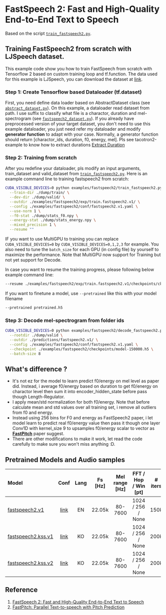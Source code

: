 # FastSpeech 2: Fast and High-Quality End-to-End Text to Speech
Based on the script [`train_fastspeech2.py`](https://github.com/dathudeptrai/TensorflowTTS/tree/master/examples/fastspeech2/train_fastspeech2.py).

## Training FastSpeech2 from scratch with LJSpeech dataset.
This example code show you how to train FastSpeech from scratch with Tensorflow 2 based on custom training loop and tf.function. The data used for this example is LJSpeech, you can download the dataset at  [link](https://keithito.com/LJ-Speech-Dataset/).

### Step 1: Create Tensorflow based Dataloader (tf.dataset)
First, you need define data loader based on AbstractDataset class (see [`abstract_dataset.py`](https://github.com/dathudeptrai/TensorflowTTS/tree/master/tensorflow_tts/datasets/abstract_dataset.py)). On this example, a dataloader read dataset from path. I use suffix to classify what file is a charactor, duration and mel-spectrogram (see [`fastspeech2_dataset.py`](https://github.com/dathudeptrai/TensorflowTTS/tree/master/examples/fastspeech2/fastspeech2_dataset.py)). If you already have preprocessed version of your target dataset, you don't need to use this example dataloader, you just need refer my dataloader and modify **generator function** to adapt with your case. Normally, a generator function should return [charactor_ids, duration, f0, energy, mel]. Pls see tacotron2-example to know how to extract durations [Extract Duration](https://github.com/dathudeptrai/TensorflowTTS/tree/master/examples/tacotron2#step-4-extract-duration-from-alignments-for-fastspeech)

### Step 2: Training from scratch
After you redefine your dataloader, pls modify an input arguments, train_dataset and valid_dataset from [`train_fastspeech2.py`](https://github.com/dathudeptrai/TensorflowTTS/tree/master/examples/fastspeech2/train_fastspeech2.py). Here is an example command line to training fastspeech2 from scratch:

```bash
CUDA_VISIBLE_DEVICES=0 python examples/fastspeech2/train_fastspeech2.py \
  --train-dir ./dump/train/ \
  --dev-dir ./dump/valid/ \
  --outdir ./examples/fastspeech2/exp/train.fastspeech2.v1/ \
  --config ./examples/fastspeech2/conf/fastspeech2.v1.yaml \
  --use-norm 1 \
  --f0-stat ./dump/stats_f0.npy \
  --energy-stat ./dump/stats_energy.npy \
  --mixed_precision 1 \
  --resume ""
```

IF you want to use MultiGPU to training you can replace `CUDA_VISIBLE_DEVICES=0` by `CUDA_VISIBLE_DEVICES=0,1,2,3` for example. You also need to tune the `batch_size` for each GPU (in config file) by yourself to maximize the performance. Note that MultiGPU now support for Training but not yet support for Decode.

In case you want to resume the training progress, please following below example command line:

```bash
--resume ./examples/fastspeech2/exp/train.fastspeech2.v1/checkpoints/ckpt-100000
```

If you want to finetune a model, use `--pretrained` like this with your model filename
```bash
--pretrained pretrained.h5
```


### Step 3: Decode mel-spectrogram from folder ids

```bash
CUDA_VISIBLE_DEVICES=0 python examples/fastspeech2/decode_fastspeech2.py \
  --rootdir ./dump/valid \
  --outdir ./predictions/fastspeech2.v1/ \
  --config ./examples/fastspeech2/conf/fastspeech2.v1.yaml \
  --checkpoint ./examples/fastspeech2/checkpoints/model-150000.h5 \
  --batch-size 8
```

## What's difference ?
	
* It's not ez for the model to learn predict f0/energy on mel level as paper did. Instead, i average f0/energy based on duration to get f0/energy on charactor level then sum it into encoder_hidden_state before pass though Length-Regulator.
* I apply mean/std normalization for both f0/energy. Note that before calculate mean and std values over all training set, i remove all outliers from f0 and energy.
* Instead using 256 bins for F0 and energy as FastSpeech2 paper, i let model learn to predict real f0/energy value then pass it though one layer Conv1D with kernel_size 9 to upsamples f0/energy scalar to vector as **[FastPitch](https://arxiv.org/abs/2006.06873)** paper suggest.
* There are other modifications to make it work, let read the code carefully to make sure you won't miss anything :D.

## Pretrained Models and Audio samples
| Model                                                                                                          | Conf                                                                                                                        | Lang  | Fs [Hz] | Mel range [Hz] | FFT / Hop / Win [pt] | # iters |
| :------                                                                                                        | :---:                                                                                                                       | :---: | :----:  | :--------:     | :---------------:    | :-----: |
| [fastspeech2.v1](https://drive.google.com/drive/folders/158vFyC2pxw9xKdxp-C5WPEtgtUiWZYE0?usp=sharing)             | [link](https://github.com/TensorSpeech/TensorFlowTTS/blob/master/examples/fastspeech2/conf/fastspeech2.v1.yaml)          | EN    | 22.05k  | 80-7600        | 1024 / 256 / None    | 150k    |
| [fastspeech2.kss.v1](https://drive.google.com/drive/folders/1DU952--jVnJ5SZDSINRs7dVVSpdB7tC_?usp=sharing)             | [link](https://github.com/TensorSpeech/TensorFlowTTS/blob/master/examples/fastspeech2/conf/fastspeech2.kss.v1.yaml)          | KO    | 22.05k  | 80-7600        | 1024 / 256 / None    | 200k    |
| [fastspeech2.kss.v2](https://drive.google.com/drive/folders/1G3-AJnEsu2rYXYgo2iGIVJfCqqfbpwMu?usp=sharing)             | [link](https://github.com/TensorSpeech/TensorFlowTTS/blob/master/examples/fastspeech2/conf/fastspeech2.kss.v2.yaml)          | KO    | 22.05k  | 80-7600        | 1024 / 256 / None    | 200k    |

## Reference

1. [FastSpeech 2: Fast and High-Quality End-to-End Text to Speech](https://arxiv.org/abs/2006.04558)
2. [FastPitch: Parallel Text-to-speech with Pitch Prediction](https://arxiv.org/abs/2006.06873)